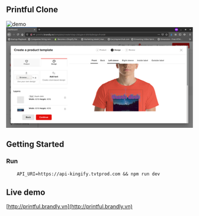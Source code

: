 ## Printful Clone

![demo](/demo/demo.gif)
![demo](/demo/demo.png)

## Getting Started

### Run

```
    API_URI=https://api-kingify.tvtprod.com && npm run dev
```

## Live demo

[http://printful.brandly.vn](http://printful.brandly.vn)
